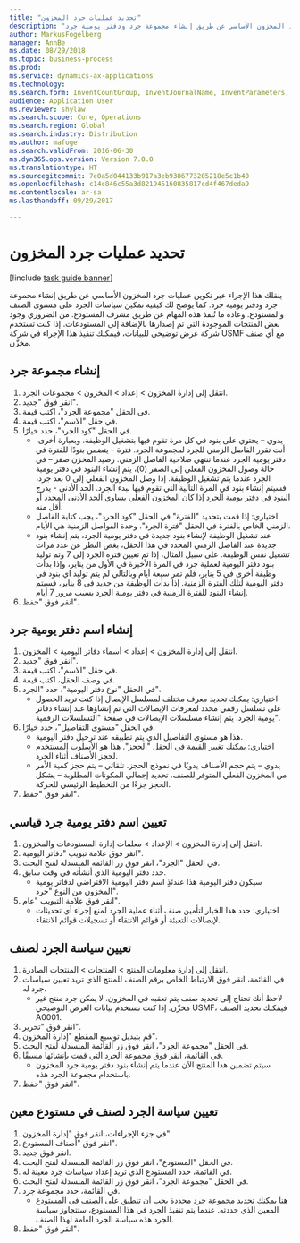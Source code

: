 ```yaml
--- 
title: "تحديد عمليات جرد المخزون"
description: "ينقلك هذا الإجراء عبر تكوين عمليات جرد المخزون الأساسي عن طريق إنشاء مجموعة جرد ودفتر يومية جرد."
author: MarkusFogelberg
manager: AnnBe
ms.date: 08/29/2018
ms.topic: business-process
ms.prod: 
ms.service: dynamics-ax-applications
ms.technology: 
ms.search.form: InventCountGroup, InventJournalName, InventParameters, EcoResProductDetailsExtended, InventItemLocation, InventLocationIdLookup
audience: Application User
ms.reviewer: shylaw
ms.search.scope: Core, Operations
ms.search.region: Global
ms.search.industry: Distribution
ms.author: mafoge
ms.search.validFrom: 2016-06-30
ms.dyn365.ops.version: Version 7.0.0
ms.translationtype: HT
ms.sourcegitcommit: 7e0a5d044133b917a3eb9386773205218e5c1b40
ms.openlocfilehash: c14c846c55a3d821945160835817cd4f467deda9
ms.contentlocale: ar-sa
ms.lasthandoff: 09/29/2017

---
```

# <a name="define-inventory-counting-processes"></a>تحديد عمليات جرد المخزون

[!include [task guide banner](../../includes/task-guide-banner.md)]

ينقلك هذا الإجراء عبر تكوين عمليات جرد المخزون الأساسي عن طريق إنشاء مجموعة جرد ودفتر يومية جرد. كما يوضح لك كيفية تمكين سياسات الجرد على مستوى الصنف والمستودع. وعادة ما تُنفذ هذه المهام عن طريق مشرف المستودع. من الضروري وجود بعض المنتجات الموجودة التي تم إصدارها بالإضافة إلى المستودعات. إذا كنت تستخدم شركة عرض توضيحي للبيانات، فيمكنك تنفيذ هذا الإجراء في شركة USMF مع أي صنف مخزّن.


## <a name="create-a-counting-group"></a>إنشاء مجموعة جرد
1. انتقل إلى إدارة المخزون > إعداد > المخزون > مجموعات الجرد.
2. انقر فوق "جديد".
3. في الحقل "مجموعة الجرد"، اكتب قيمة.
4. في حقل "الاسم"، اكتب قيمة.
5. في الحقل "كود الجرد"، حدد خيارًا.
    * يدوي – يحتوي على بنود في كل مرة تقوم فيها بتشغيل الوظيفة. وبعبارة أخرى، أنت تقرر الفاصل الزمني للجرد لمجموعة الجرد.  فترة – يتضمن بنودًا للفترة في دفتر يومية الجرد عندما تنتهي صلاحية الفاصل الزمني.   رصيد المخزن صفر‬ – في حالة وصول المخزون الفعلي إلى الصفر (0)، يتم إنشاء البنود في دفتر يومية الجرد عندما يتم تشغيل الوظيفة. إذا وصل المخزون الفعلي إلى 0 بعد جرد، فسيتم إنشاء بنود في المرة التالية التي تقوم فيها ببدء الجرد.   الحد الأدنى - يدرج البنود في دفتر يومية الجرد إذا كان المخزون الفعلي يساوي الحد الأدنى المحدد أو أقل منه.  
    * اختياري: إذا قمت بتحديد "الفترة" في الحقل "كود الجرد"، يجب كتابة الفاصل الزمني الخاص بالفترة في الحقل "فترة الجرد". وحدة الفواصل الزمنية هي الأيام.  
    * عند تشغيل الوظيفة لإنشاء بنود جديدة في دفتر يومية الجرد، يتم إنشاء بنود جديدة عند الفاصل الزمني المحدد في هذا الحقل، بغض النظر عن عدد مرات تشغيل نفس الوظيفة. على سبيل المثال، إذا تم تعيين فترة الجرد إلى 7 وتم توليد بنود دفتر اليومية لعملية جرد في المرة الأخيرة في الأول من يناير، وإذا بدأت وظيفة أخرى في 5 يناير، فلم تمر سبعة أيام وبالتالي لم يتم توليد اي بنود في دفتر اليومية لتلك الفترة الزمنية. إذا بدأت الوظيفة من جديد في 8 يناير، فسيتم إنشاء البنود للفترة الزمنية في دفتر يومية الجرد بسبب مرور 7 أيام.  
6. انقر فوق "حفظ".

## <a name="create-a-counting-journal-name"></a>إنشاء اسم دفتر يومية جرد
1. انتقل إلى إدارة المخزون > إعداد > أسماء دفاتر اليومية > المخزون.
2. انقر فوق "جديد".
3. في حقل "الاسم"، اكتب قيمة.
4. في وصف الحقل، اكتب قيمة.
5. في الحقل "نوع دفتر اليومية"، حدد "الجرد‬".
    * اختياري: يمكنك تحديد معرف مختلف لمسلسل الإيصال‬ إذا كنت تريد الحصول على تسلسل رقمي محدد لمعرفات الإيصالات التي تم إنشاؤها عند إنشاء دفاتر يومية الجرد. يتم إنشاء مسلسلات الإيصالات في صفحة "التسلسلات الرقمية‬".  
6. في الحقل "مستوى التفاصيل‬"، حدد خيارًا.
    * هذا هو مستوى التفاصيل الذي يتم تطبيقه عند ترحيل دفتر اليومية.  
    * اختياري: يمكنك تغيير القيمة في الحقل "الحجز‬". هذا هو الأسلوب المستخدم لحجز الأصناف أثناء الجرد.   
    * يدوي – يتم حجم الأصناف يدويًا في نموذج الحجز.   تلقائي – يتم حجز كمية الأمر من المخزون الفعلي المتوفر للصنف.   تحديد إجمالي المكونات المطلوبة‬ – يشكل الحجز‬ جزءًا من التخطيط الرئيسي للحركة.  
7. انقر فوق "حفظ".

## <a name="set-standard-counting-journal-name"></a>تعيين اسم دفتر يومية جرد قياسي
1. انتقل إلى إدارة المخزون > الإعداد > معلمات إدارة المستودعات والمخزون‬.
2. انقر فوق علامة تبويب "دفاتر اليومية".
3. في الحقل "الجرد"، انقر فوق زر القائمة المنسدلة لفتح البحث.
4. حدد دفتر اليومية الذي أنشأته في وقت سابق.
    * سيكون دفتر اليومية هذا عندئذٍ اسم دفتر اليومية الافتراضي لدفاتر يومية المخزون من النوع "جرد".  
5. انقر فوق علامة التبويب "عام".
    * اختياري: حدد هذا الخيار لتأمين صنف أثناء عملية الجرد لمنع إجراء أي تحديثات لإيصالات التعبئة أو قوائم الانتقاء أو تسجيلات قوائم الانتقاء.  

## <a name="set-the-counting-policy-for-an-item"></a>تعيين سياسة الجرد لصنف
1. انتقل إلى إدارة معلومات المنتج > المنتجات > المنتجات الصادرة.
2. في القائمة، انقر فوق الارتباط الخاص برقم الصنف للمنتج الذي تريد تعيين سياسات جرد له.
    * لاحظ أنك تحتاج إلى تحديد صنف يتم تعقبه في المخزون. لا يمكن جرد منتج غير مخزّن. إذا كنت تستخدم بيانات العرض التوضيحي USMF، فيمكنك تحديد الصنف A0001.  
3. انقر فوق "تحرير".
4. قم بتبديل توسيع المقطع "إدارة المخزون".
5. في الحقل "مجموعة الجرد‬"، انقر فوق زر القائمة المنسدلة لفتح البحث.
6. في القائمة، انقر فوق مجموعة الجرد التي قمت بإنشائها مسبقًا.
    * سيتم تضمين هذا المنتج الآن عندما يتم إنشاء بنود دفتر يومية جرد المخزون باستخدام مجموعة الجرد هذه.  
7. انقر فوق "حفظ".

## <a name="set-the-counting-policy-for-an-item-in-a-specific-warehouse"></a>تعيين سياسة الجرد لصنف في مستودع معين
1. في جزء الإجراءات‬، انقر فوق "إدارة المخزون".
2. انقر فوق "أصناف المستودع".
3. انقر فوق جديد.
4. في الحقل "المستودع"، انقر فوق زر القائمة المنسدلة لفتح البحث.
5. في القائمة، حدد المستودع الذي تريد إعداد سياسات جرد معينة له.
6. في الحقل "مجموعة الجرد‬"، انقر فوق زر القائمة المنسدلة لفتح البحث.
7. في القائمة، حدد مجموعة جرد.
    * هنا يمكنك تحديد مجموعة جرد محددة يجب أن تنطبق على الصنف في المستودع المعين الذي حددته. عندما يتم تنفيذ الجرد في هذا المستودع، ستتجاوز سياسة الجرد هذه سياسة الجرد العامة لهذا الصنف.  
8. انقر فوق "حفظ".


